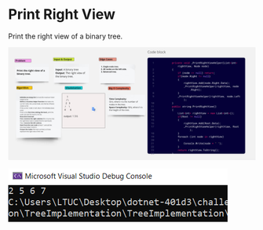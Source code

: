 # Print Right View

Print the right view of a binary tree.

![Whiteboard](./Whiteboard.PNG)

![Output](./Output.PNG)
